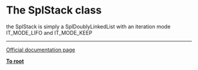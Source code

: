 # The SplStack class



the SplStack is  simply a SplDoublyLinkedList with  an iteration mode IT_MODE_LIFO and IT_MODE_KEEP  

---

[Official documentation page](https://www.php.net/manual/en/class.splstack.php)

**[To root](/README.md)**